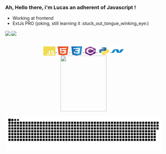<h3>Ah, Hello there, i'm Lucas an adherent of Javascript !</h3>
<ul>
  <li>Working at frontend</li>
  <li>ExtJs PRO (joking, still learning it :stuck_out_tongue_winking_eye:)</li>
</ul>
<div>
  <a href="https://github.com/runtime7error">
  <img height="180em" align="center" src="https://github-readme-stats.vercel.app/api?username=runtime7error&show_icons=true&theme=react&include_all_commits=true&count_private=true"/>
  <img height="180em" align="center" src="https://github-readme-stats.vercel.app/api/top-langs/?username=runtime7error&layout=compact&langs_count=7&theme=react"/>


</div>
 <br>
<div  align="center"> 
  <div style="display: inline_block"><br>
  <img align="center" alt="Rafa-Js" height="30" width="40" src="https://raw.githubusercontent.com/devicons/devicon/master/icons/javascript/javascript-plain.svg">
  <img align="center" alt="HTML" height="30" width="40" src="https://raw.githubusercontent.com/devicons/devicon/master/icons/html5/html5-original.svg">
  <img align="center" alt="CSS" height="30" width="40" src="https://raw.githubusercontent.com/devicons/devicon/master/icons/css3/css3-original.svg"> 
  <img align="center" alt="Csharp" height="30" width="40" src="https://raw.githubusercontent.com/devicons/devicon/master/icons/csharp/csharp-original.svg">
  <img align="center" alt="Python" height="30" width="40" src="https://raw.githubusercontent.com/devicons/devicon/master/icons/python/python-original.svg">
  <img align="center" alt="dotNet" height="30" width="40" src="https://raw.githubusercontent.com/devicons/devicon/master/icons/dot-net/dot-net-plain.svg">
  
 
    
</div>
<img align="center" width="148" height="180" src="https://www.pngkit.com/png/full/72-724127_solaire-of-astora-poster.png">
 
  ![Snake animation](https://github.com/leo10ui/leo10ui/blob/output/github-contribution-grid-snake.svg)
 
</div>
